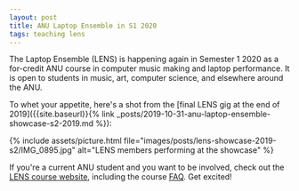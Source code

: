 ```yaml
---
layout: post
title: ANU Laptop Ensemble in S1 2020
tags: teaching lens
---
```


The Laptop Ensemble (LENS) is happening again in Semester 1 2020 as a for-credit
ANU course in computer music making and laptop performance. It is open to
students in music, art, computer science, and elsewhere around the ANU.

To whet your appetite, here's a shot from the [final LENS gig at the end of
2019]({{site.baseurl}}{% link
_posts/2019-10-31-anu-laptop-ensemble-showcase-s2-2019.md %}):

{% include assets/picture.html file="images/posts/lens-showcase-2019-s2/IMG_0895.jpg" alt="LENS members performing at the showcase" %}

If you're a current ANU student and you want to be involved, check out the [LENS
course website](https://cs.anu.edu.au/code-creativity-culture/lens/), including
the course [FAQ](https://cs.anu.edu.au/code-creativity-culture/lens/#faq). Get
excited!
